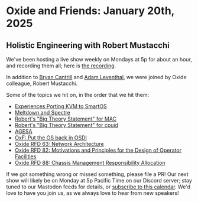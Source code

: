 # Oxide and Friends: January 20th, 2025

## Holistic Engineering with Robert Mustacchi

We've been hosting a live show weekly on Mondays at 5p for about an hour,
and recording them all; here is
[the recording](b).

In addition to
[Bryan Cantrill](https://bsky.app/profile/bcantrill.bsky.social) and
[Adam Leventhal](https://bsky.app/profile/ahl.bsky.social),
we were joined by Oxide colleague,
Robert Mustacchi.

Some of the topics we hit on, in the order that we hit them:

- [Experiences Porting KVM to SmartOS](https://www.linux-kvm.org/images/7/71/2011-forum-porting-to-smartos.pdf)
- [Meltdown and Spectre](https://meltdownattack.com/)
- [Robert's "Big Theory Statement" for MAC](https://github.com/illumos/illumos-gate/commit/bc44a9330a5eaab897440aebd5b17691ec2c1d0a.patch)
- [Robert's "Big Theory Statement" for cpuid](https://github.com/illumos/illumos-gate/blob/master/usr/src/uts/intel/os/cpuid.c)
- [AGESA](https://en.wikipedia.org/wiki/AGESA)
- [OxF: Put the OS back in OSDI](https://share.transistor.fm/s/42e834de)
- [Oxide RFD 63: Network Architecture](https://rfd.shared.oxide.computer/rfd/63)
- [Oxide RFD 82: Motivations and Principles for the Design of Operator Facilities](https://rfd.shared.oxide.computer/rfd/0082)
- [Oxide RFD 88: Chassis Management Responsibility Allocation](https://rfd.shared.oxide.computer/rfd/0088)

If we got something wrong or missed something, please file a PR!
Our next show will likely be on Monday at 5p Pacific Time on our Discord
server; stay tuned to our Mastodon feeds for details, or [subscribe to this
calendar](https://calendar.google.com/calendar/ical/c_318925f4185aa71c4524d0d6127f31058c9e21f29f017d48a0fca6f564969cd0%40group.calendar.google.com/public/basic.ics).
We'd love to have you join us, as we always love to hear from new speakers!

